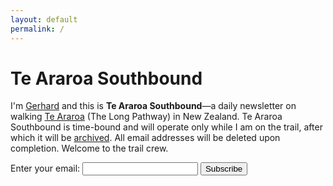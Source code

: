 ```yaml
---
layout: default
permalink: /
---
```


<h1>Te Araroa Southbound</h1>

<p>I'm <a href="https://gerhardla.nz">Gerhard</a> and this is <strong>Te Araroa Southbound</strong>—a daily newsletter on walking <a href="https://www.teararoa.org.nz">Te Araroa</a> (The Long Pathway) in New Zealand. Te Araroa Southbound is time-bound and will operate only while I am on the trail, after which it will be <a href="https://buttondown.email/gerhard/archive">archived</a>. All email addresses will be deleted upon completion. Welcome to the trail crew.</p>

<form
  action="https://buttondown.email/api/emails/embed-subscribe/gerhard"
  method="post"
  target="popupwindow"
  onsubmit="window.open('https://buttondown.email/gerhard', 'popupwindow')"
  class="embeddable-buttondown-form">
  <label for="bd-email">Enter your email: </label>
  <input type="email" name="email" id="bd-email" />
  <input type="hidden" value="1" name="embed" />
  <input type="submit" value="Subscribe" />
</form>
